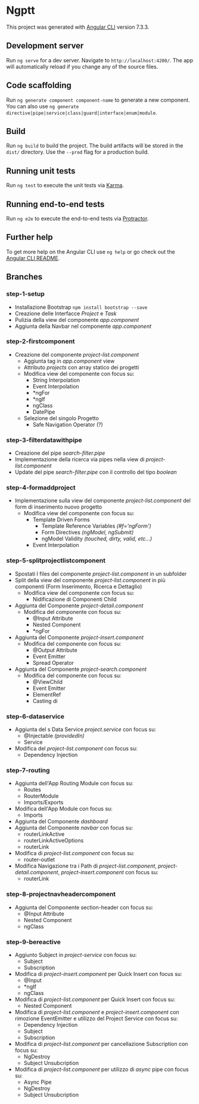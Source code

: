 # Ngptt

This project was generated with [Angular CLI](https://github.com/angular/angular-cli) version 7.3.3.

## Development server

Run `ng serve` for a dev server. Navigate to `http://localhost:4200/`. The app will automatically reload if you change any of the source files.

## Code scaffolding

Run `ng generate component component-name` to generate a new component. You can also use `ng generate directive|pipe|service|class|guard|interface|enum|module`.

## Build

Run `ng build` to build the project. The build artifacts will be stored in the `dist/` directory. Use the `--prod` flag for a production build.

## Running unit tests

Run `ng test` to execute the unit tests via [Karma](https://karma-runner.github.io).

## Running end-to-end tests

Run `ng e2e` to execute the end-to-end tests via [Protractor](http://www.protractortest.org/).

## Further help

To get more help on the Angular CLI use `ng help` or go check out the [Angular CLI README](https://github.com/angular/angular-cli/blob/master/README.md).

## Branches

### step-1-setup

- Installazione Bootstrap `npm install bootstrap --save`
- Creazione delle Interfacce *Project* e *Task*
- Pulizia della view del componente *app.component*
- Aggiunta della Navbar nel componente *app.component*

### step-2-firstcomponent

- Creazione del componente *project-list.component*
    - Aggiunta tag in *app.component* view
    - Attributo *projects* con array statico dei progetti
    - Modifica view del componente con focus su:
        - String Interpolation
        - Event Interpolation
        - *ngFor
        - *ngIf
        - ngClass
        - DatePipe
    - Selezione del singolo Progetto
        - Safe Navigation Operator (?)

### step-3-filterdatawithpipe

- Creazione del pipe *search-filter.pipe*
- Implementazione della ricerca via pipes nella view di *project-list.component*
- Update del pipe *search-filter.pipe* con il controllo del tipo _boolean_

### step-4-formaddproject

- Implementazione sulla view del componente *project-list.component* del form di inserimento nuovo progetto
    - Modifica view del componente con focus su:
        - Template Driven Forms
            - Template Reference Variables _(#f='ngForm')_
            - Form Directives _(ngModel, ngSubmit)_
            - ngModel Validity _(touched, dirty, valid, etc...)_
        - Event Interpolation

### step-5-splitprojectlistcomponent

- Spostati I files del componente *project-list.component* in un subfolder
- Split della view del componente *project-list.component* in più componenti (Form Inserimento, Ricerca e Dettaglio)
    - Modifica view del componente con focus su:
        - Nidificazione di Componenti Child
- Aggiunta del Componente *project-detail.component*
    - Modifica del componente con focus su:
        - @Input Attribute
        - Nested Component
        - *ngFor
- Aggiunta del Componente *project-insert.component*
    - Modifica del componente con focus su:
        - @Output Attribute
        - Event Emitter
        - Spread Operator
- Aggiunta del Componente *project-search.component*
    - Modifica del componente con focus su:
        - @ViewChild
        - Event Emitter
        - ElementRef
        - Casting di <HTMLInputElement>

### step-6-dataservice

- Aggiunta del s Data Service *project.service* con focus su:
    - @Injectable _(providedIn)_
    - Service
- Modifica del *project-list.component* con focus su:
    - Dependency Injection

### step-7-routing

- Aggiunta dell'App Routing Module con focus su:
    - Routes
    - RouterModule
    - Imports/Exports
- Modifica dell'App Module con focus su:
    - Imports
- Aggiunta del Componente *dashboard*
- Aggiunta del Componente *navbar* con focus su:
    - routerLinkActive
    - routerLinkActiveOptions
    - routerLink
- Modifica di *project-list.component* con focus su:
    - router-outlet
- Modifica Navigazione tra i Path di *project-list.component*, *project-detail.component*, *project-insert.component* con focus su:
    - routerLink

### step-8-projectnavheadercomponent

- Aggiunta del Componente section-header con focus su:
    - @Input Attribute
    - Nested Component
    - ngClass

### step-9-bereactive

- Aggiunto Subject in *project-service* con focus su:
    - Subject
    - Subscription
- Modifica di *project-insert.component* per Quick Insert con focus su:
    - @Input
    - *ngIf
    - ngClass
- Modifica di *project-list.component* per Quick Insert con focus su:
    - Nested Component
- Modifica di *project-list.component* e *project-insert.component* con rimozione EventEmitter e utilizzo del Project Service con focus su:
    - Dependency Injection
    - Subject
    - Subscription
- Modifica di *project-list.component* per cancellazione Subscription con focus su:
    - NgDestroy
    - Subject Unsubcription
- Modifica di *project-list.component* per utilizzo di _async_ pipe con focus su:
    - Async Pipe
    - NgDestroy
    - Subject Unsubcription